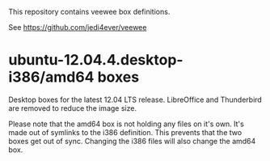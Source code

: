 This repository contains veewee box definitions.

See https://github.com/jedi4ever/veewee

# ubuntu-12.04.4.desktop-i386/amd64 boxes

Desktop boxes for the latest 12.04 LTS release. LibreOffice and Thunderbird are
removed to reduce the image size.

Please note that the amd64 box is not holding any files on it's own.
It's made out of symlinks to the i386 definition. This prevents that
the two boxes get out of sync. Changing the i386 files will also
change the amd64 box.
